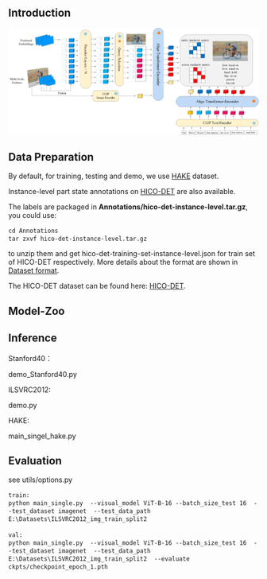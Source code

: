 



## Introduction

![Overview](https://github.com/Yangless/AlignCLIP/blob/master/Overview.jpg)

## Data Preparation

By default, for training, testing and demo, we use  [HAKE](https://github.com/DirtyHarryLYL/HAKE) dataset.

Instance-level part state annotations on [HICO-DET](http://www-personal.umich.edu/~ywchao/hico/) are also available.

The labels are packaged in **Annotations/hico-det-instance-level.tar.gz**, you could use:

```
cd Annotations
tar zxvf hico-det-instance-level.tar.gz
```

to unzip them and get hico-det-training-set-instance-level.json for train set of HICO-DET respectively. More details about the format are shown in [Dataset format](https://github.com/DirtyHarryLYL/HAKE/blob/master/Annotations/README.md).

The HICO-DET dataset can be found here: [HICO-DET](http://www-personal.umich.edu/~ywchao/hico/).

## Model-Zoo

[MODEL -ViT-B-16]: https://github.com/Yangless/AlignCLIP

## Inference

Stanford40：

demo_Stanford40.py

ILSVRC2012:

demo.py

HAKE:

main_singel_hake.py

## Evaluation

see utils/options.py

```shell
train:
python main_single.py  --visual_model ViT-B-16 --batch_size_test 16  --test_dataset imagenet  --test_data_path   E:\Datasets\ILSVRC2012_img_train_split2  

val:
python main_single.py  --visual_model ViT-B-16 --batch_size_test 16  --test_dataset imagenet  --test_data_path   E:\Datasets\ILSVRC2012_img_train_split2  --evaluate ckpts/checkpoint_epoch_1.pth
```

